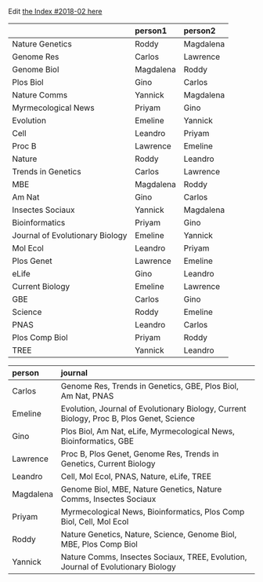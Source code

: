 Edit [the Index #2018-02 here](https://docs.google.com/document/d/1JAgZRbJ326UN-6h65RC2RS3Zs4pqcwJmL_46eCL6YKY/edit?usp=sharing)

|                                |person1   |person2   |
|:-------------------------------|:---------|:---------|
|Nature Genetics                 |Roddy     |Magdalena |
|Genome Res                      |Carlos    |Lawrence  |
|Genome Biol                     |Magdalena |Roddy     |
|Plos Biol                       |Gino      |Carlos    |
|Nature Comms                    |Yannick   |Magdalena |
|Myrmecological News             |Priyam    |Gino      |
|Evolution                       |Emeline   |Yannick   |
|Cell                            |Leandro   |Priyam    |
|Proc B                          |Lawrence  |Emeline   |
|Nature                          |Roddy     |Leandro   |
|Trends in Genetics              |Carlos    |Lawrence  |
|MBE                             |Magdalena |Roddy     |
|Am Nat                          |Gino      |Carlos    |
|Insectes Sociaux                |Yannick   |Magdalena |
|Bioinformatics                  |Priyam    |Gino      |
|Journal of Evolutionary Biology |Emeline   |Yannick   |
|Mol Ecol                        |Leandro   |Priyam    |
|Plos Genet                      |Lawrence  |Emeline   |
|eLife                           |Gino      |Leandro   |
|Current Biology                 |Emeline   |Lawrence  |
|GBE                             |Carlos    |Gino      |
|Science                         |Roddy     |Emeline   |
|PNAS                            |Leandro   |Carlos    |
|Plos Comp Biol                  |Priyam    |Roddy     |
|TREE                            |Yannick   |Leandro   |




|person    |journal                                                                                  |
|:---------|:----------------------------------------------------------------------------------------|
|Carlos    |Genome Res, Trends in Genetics, GBE, Plos Biol, Am Nat, PNAS                             |
|Emeline   |Evolution, Journal of Evolutionary Biology, Current Biology, Proc B, Plos Genet, Science |
|Gino      |Plos Biol, Am Nat, eLife, Myrmecological News, Bioinformatics, GBE                       |
|Lawrence  |Proc B, Plos Genet, Genome Res, Trends in Genetics, Current Biology                      |
|Leandro   |Cell, Mol Ecol, PNAS, Nature, eLife, TREE                                                |
|Magdalena |Genome Biol, MBE, Nature Genetics, Nature Comms, Insectes Sociaux                        |
|Priyam    |Myrmecological News, Bioinformatics, Plos Comp Biol, Cell, Mol Ecol                      |
|Roddy     |Nature Genetics, Nature, Science, Genome Biol, MBE, Plos Comp Biol                       |
|Yannick   |Nature Comms, Insectes Sociaux, TREE, Evolution, Journal of Evolutionary Biology         |
